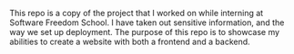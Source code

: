 This repo is a copy of the project that I worked on while interning at Software Freedom School.
I have taken out sensitive information, and the way we set up deployment. The purpose of this repo
is to showcase my abilities to create a website with both a frontend and a backend.
